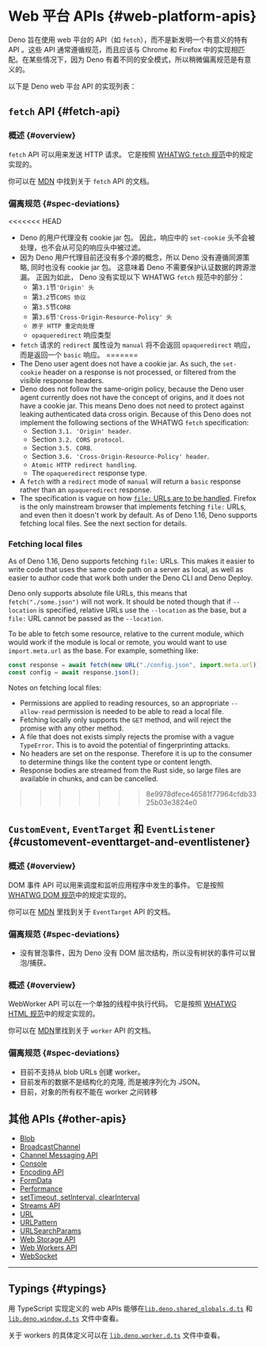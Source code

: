# Web 平台 APIs {#web-platform-apis}

Deno 旨在使用 web 平台的 API（如 `fetch`），而不是新发明一个有意义的特有 API 。这些 API 通常遵循规范，而且应该与 Chrome
和 Firefox 中的实现相匹配。在某些情况下，因为 Deno 有着不同的安全模式，所以稍微偏离规范是有意义的。

以下是 Deno web 平台 API 的实现列表：

## `fetch` API {#fetch-api}

### 概述 {#overview}

`fetch` API 可以用来发送 HTTP 请求。 它是按照
[WHATWG `fetch` 规范](https://fetch.spec.whatwg.org/)中的规定实现的。

你可以在 [MDN](https://developer.mozilla.org/zh-CN/docs/Web/API/Fetch_API) 中找到关于
`fetch` API 的文档。

### 偏离规范 {#spec-deviations}

<<<<<<< HEAD
- Deno 的用户代理没有 cookie jar 包。 因此，响应中的 `set-cookie` 头不会被处理，也不会从可见的响应头中被过滤。
- 因为 Deno 用户代理目前还没有多个源的概念，所以 Deno 没有遵循同源策略, 同时也没有 cookie jar 包。 这意味着 Deno
  不需要保护认证数据的跨源泄漏。 正因为如此， Deno 没有实现以下 WHATWG `fetch` 规范中的部分：
  - 第`3.1`节`'Origin' 头`
  - 第`3.2`节`CORS 协议`
  - 第`3.5`节`CORB`
  - 第`3.6`节`'Cross-Origin-Resource-Policy' 头`
  - `原子 HTTP 重定向处理`
  - `opaqueredirect` 响应类型
- `fetch` 请求的 `redirect` 属性设为 `manual` 将不会返回 `opaqueredirect` 响应，而是返回一个 `basic`
  响应。
=======
- The Deno user agent does not have a cookie jar. As such, the `set-cookie`
  header on a response is not processed, or filtered from the visible response
  headers.
- Deno does not follow the same-origin policy, because the Deno user agent
  currently does not have the concept of origins, and it does not have a cookie
  jar. This means Deno does not need to protect against leaking authenticated
  data cross origin. Because of this Deno does not implement the following
  sections of the WHATWG `fetch` specification:
  - Section `3.1. 'Origin' header`.
  - Section `3.2. CORS protocol`.
  - Section `3.5. CORB`.
  - Section `3.6. 'Cross-Origin-Resource-Policy' header`.
  - `Atomic HTTP redirect handling`.
  - The `opaqueredirect` response type.
- A `fetch` with a `redirect` mode of `manual` will return a `basic` response
  rather than an `opaqueredirect` response.
- The specification is vague on how
  [`file:` URLs are to be handled](https://fetch.spec.whatwg.org/#scheme-fetch).
  Firefox is the only mainstream browser that implements fetching `file:` URLs,
  and even then it doesn't work by default. As of Deno 1.16, Deno supports
  fetching local files. See the next section for details.

### Fetching local files

As of Deno 1.16, Deno supports fetching `file:` URLs. This makes it easier to
write code that uses the same code path on a server as local, as well as easier
to author code that work both under the Deno CLI and Deno Deploy.

Deno only supports absolute file URLs, this means that `fetch("./some.json")`
will not work. It should be noted though that if `--location` is specified,
relative URLs use the `--location` as the base, but a `file:` URL cannot be
passed as the `--location`.

To be able to fetch some resource, relative to the current module, which would
work if the module is local or remote, you would want to use `import.meta.url`
as the base. For example, something like:

```js
const response = await fetch(new URL("./config.json", import.meta.url));
const config = await response.json();
```

Notes on fetching local files:

- Permissions are applied to reading resources, so an appropriate `--allow-read`
  permission is needed to be able to read a local file.
- Fetching locally only supports the `GET` method, and will reject the promise
  with any other method.
- A file that does not exists simply rejects the promise with a vague
  `TypeError`. This is to avoid the potential of fingerprinting attacks.
- No headers are set on the response. Therefore it is up to the consumer to
  determine things like the content type or content length.
- Response bodies are streamed from the Rust side, so large files are available
  in chunks, and can be cancelled.
>>>>>>> 8e9978dfece46581f77964cfdb3325b03e3824e0

## `CustomEvent`, `EventTarget` 和 `EventListener` {#customevent-eventtarget-and-eventlistener}

### 概述 {#overview}

DOM 事件 API 可以用来调度和监听应用程序中发生的事件。 它是按照
[WHATWG DOM 规范](https://dom.spec.whatwg.org/#events)中的规定实现的。

你可以在 [MDN](https://developer.mozilla.org/zh-CN/docs/Web/API/EventTarget) 里找到关于
`EventTarget` API 的文档。

### 偏离规范 {#spec-deviations}

- 没有冒泡事件，因为 Deno 没有 DOM 层次结构，所以没有树状的事件可以冒泡/捕获。

### 概述 {#overview}

WebWorker API 可以在一个单独的线程中执行代码。 它是按照
[WHATWG HTML 规范](https://html.spec.whatwg.org/multipage/workers.html#workers)中的规定实现的。

你可以在 [MDN](https://developer.mozilla.org/zh-CN/docs/Web/API/Worker)里找到关于
`worker` API 的文档。

### 偏离规范 {#spec-deviations}

- 目前不支持从 blob URLs 创建 worker。
- 目前发布的数据不是结构化的克隆, 而是被序列化为 JSON。
- 目前，对象的所有权不能在 worker 之间转移

## 其他 APIs {#other-apis}

- [Blob](https://developer.mozilla.org/en-US/docs/Web/API/Blob)
- [BroadcastChannel](https://developer.mozilla.org/en-US/docs/Web/API/BroadcastChannel)
- [Channel Messaging API](https://developer.mozilla.org/en-US/docs/Web/API/Channel_Messaging_API)
- [Console](https://developer.mozilla.org/en-US/docs/Web/API/Console)
- [Encoding API](https://developer.mozilla.org/en-US/docs/Web/API/Encoding_API)
- [FormData](https://developer.mozilla.org/en-US/docs/Web/API/FormData)
- [Performance](https://developer.mozilla.org/en-US/docs/Web/API/Performance)
- [setTimeout, setInterval, clearInterval](https://developer.mozilla.org/en-US/docs/Web/API/setTimeout)
- [Streams API](https://developer.mozilla.org/en-US/docs/Web/API/Streams_API)
- [URL](https://developer.mozilla.org/en-US/docs/Web/API/URL)
- [URLPattern](https://developer.mozilla.org/en-US/docs/Web/API/URLPattern)
- [URLSearchParams](https://developer.mozilla.org/en-US/docs/Web/API/URLSearchParams)
- [Web Storage API](https://developer.mozilla.org/en-US/docs/Web/API/Web_Storage_API)
- [Web Workers API](https://developer.mozilla.org/en-US/docs/Web/API/Worker)
- [WebSocket](https://developer.mozilla.org/en-US/docs/Web/API/WebSocket)

---

## Typings {#typings}

用 TypeScript 实现定义的 web APIs
能够在[`lib.deno.shared_globals.d.ts`](https://github.com/denoland/deno/blob/$CLI_VERSION/cli/dts/lib.deno.shared_globals.d.ts)
和
[`lib.deno.window.d.ts`](https://github.com/denoland/deno/blob/$CLI_VERSION/cli/dts/lib.deno.window.d.ts)
文件中查看。

关于 workers 的具体定义可以在
[`lib.deno.worker.d.ts`](https://github.com/denoland/deno/blob/$CLI_VERSION/cli/dts/lib.deno.worker.d.ts)
文件中查看。
